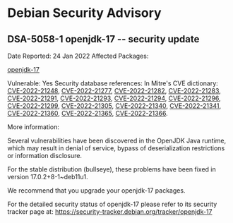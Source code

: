 
Debian Security Advisory
========================


DSA-5058-1 openjdk-17 -- security update
----------------------------------------



Date Reported:
24 Jan 2022
Affected Packages:

[openjdk-17](https://packages.debian.org/src:openjdk-17)

Vulnerable:
Yes
Security database references:
In Mitre's CVE dictionary: [CVE-2022-21248](https://security-tracker.debian.org/tracker/CVE-2022-21248), [CVE-2022-21277](https://security-tracker.debian.org/tracker/CVE-2022-21277), [CVE-2022-21282](https://security-tracker.debian.org/tracker/CVE-2022-21282), [CVE-2022-21283](https://security-tracker.debian.org/tracker/CVE-2022-21283), [CVE-2022-21291](https://security-tracker.debian.org/tracker/CVE-2022-21291), [CVE-2022-21293](https://security-tracker.debian.org/tracker/CVE-2022-21293), [CVE-2022-21294](https://security-tracker.debian.org/tracker/CVE-2022-21294), [CVE-2022-21296](https://security-tracker.debian.org/tracker/CVE-2022-21296), [CVE-2022-21299](https://security-tracker.debian.org/tracker/CVE-2022-21299), [CVE-2022-21305](https://security-tracker.debian.org/tracker/CVE-2022-21305), [CVE-2022-21340](https://security-tracker.debian.org/tracker/CVE-2022-21340), [CVE-2022-21341](https://security-tracker.debian.org/tracker/CVE-2022-21341), [CVE-2022-21360](https://security-tracker.debian.org/tracker/CVE-2022-21360), [CVE-2022-21365](https://security-tracker.debian.org/tracker/CVE-2022-21365), [CVE-2022-21366](https://security-tracker.debian.org/tracker/CVE-2022-21366).  

More information:

Several vulnerabilities have been discovered in the OpenJDK Java runtime,
which may result in denial of service, bypass of deserialization
restrictions or information disclosure.


For the stable distribution (bullseye), these problems have been fixed in
version 17.0.2+8-1~deb11u1.


We recommend that you upgrade your openjdk-17 packages.


For the detailed security status of openjdk-17 please refer to
its security tracker page at:
<https://security-tracker.debian.org/tracker/openjdk-17>





